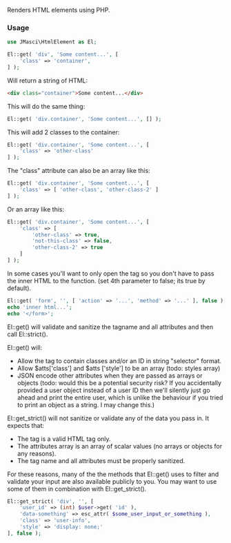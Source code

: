 Renders HTML elements using PHP. 

### Usage

```php
use JMasci\HtmlElement as El;

El::get( 'div', 'Some content...', [
    'class' => 'container',
] );
```

Will return a string of HTML:

```html
<div class="container">Some content...</div>
```

This will do the same thing:

```php
El::get( 'div.container', 'Some content...', [] );
```

This will add 2 classes to the container:

```php
El::get( 'div.container', 'Some content...', [
    'class' => 'other-class'
] );
```

The "class" attribute can also be an array like this:

```php
El::get( 'div.container', 'Some content...', [
    'class' => [ 'other-class', 'other-class-2' ]
] );
```

Or an array like this:

```php
El::get( 'div.container', 'Some content...', [
    'class' => [
        'other-class' => true,
        'not-this-class' => false,
        'other-class-2' => true
    ]   
] );
```

In some cases you'll want to only open the tag so you don't have to pass the inner HTML to the function. (set
4th parameter to false; its true by default).

```php
El::get( 'form', '', [ 'action' => '...', 'method' => '...' ], false );
echo 'inner html...';
echo '</form>';
```

El::get() will validate and sanitize the tagname and all attributes and then call El::strict().

El::get() will:

- Allow the tag to contain classes and/or an ID in string "selector" format.
- Allow $atts['class'] and $atts ['style'] to be an array (todo: styles array)
- JSON encode other attributes when they are passed as arrays or objects (todo: would this be a potential security 
risk? If you accidentally provided a user object instead of a user ID then we'll silently just go ahead and print the 
entire user, which is unlike the behaviour if you tried to print an object as a string. I may change this.)

El::get_strict() will not sanitize or validate any of the data you pass in. It expects that:
- The tag is a valid HTML tag only.
- The attributes array is an array of scalar values (no arrays or objects for any reasons).
- The tag name and all attributes must be properly sanitized.

For these reasons, many of the the methods that El::get() uses to filter and validate your input
are also available publicly to you. You may want to use some of them in combination with El::get_strict().

```php
El::get_strict( 'div', '', [ 
    'user_id' => (int) $user->get( 'id' ),
    'data-something' => esc_attr( $some_user_input_or_something ), 
    'class' => 'user-info', 
    'style' => 'display: none;'
], false );
```